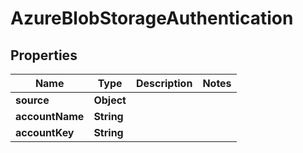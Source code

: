 

# AzureBlobStorageAuthentication


## Properties

| Name | Type | Description | Notes |
|------------ | ------------- | ------------- | -------------|
|**source** | **Object** |  |  |
|**accountName** | **String** |  |  |
|**accountKey** | **String** |  |  |



